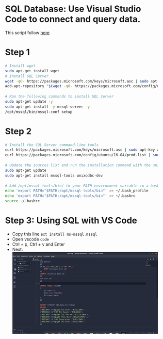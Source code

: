# SQL Database: Use Visual Studio Code to connect and query data.
This script follow [here](https://docs.microsoft.com/en-us/sql/linux/quickstart-install-connect-ubuntu?view=sql-server-2017)
# Step 1
```bash
# Install wget
sudo apt-get install wget
# Install SQL Server
wget -qO- https://packages.microsoft.com/keys/microsoft.asc | sudo apt-key add - # Import the public repository GPG keys
add-apt-repository "$(wget -qO- https://packages.microsoft.com/config/ubuntu/16.04/mssql-server-2017.list)" # Register the Microsoft SQL Server Ubunt$

# Run the following commands to install SQL Server
sudo apt-get update -y 
sudo apt-get install -y mssql-server -y
/opt/mssql/bin/mssql-conf setup

```
# Step 2
``` bash
# Install the SQL Server command-line tools
curl https://packages.microsoft.com/keys/microsoft.asc | sudo apt-key add - # Import the public repository GPG keys.
curl https://packages.microsoft.com/config/ubuntu/16.04/prod.list | sudo tee /etc/apt/sources.list.d/msprod.list # Register the Microsoft Ubuntu repo$ 

# Update the sources list and run the installation command with the unixODBC developer package.
sudo apt-get update 
sudo apt-get install mssql-tools unixodbc-dev

# Add /opt/mssql-tools/bin/ to your PATH environment variable in a bash shell.
echo 'export PATH="$PATH:/opt/mssql-tools/bin"' >> ~/.bash_profile
echo 'export PATH="$PATH:/opt/mssql-tools/bin"' >> ~/.bashrc
source ~/.bashrc
```
# Step 3: Using SQL with VS Code
- Copy this line `ext install ms-mssql.mssql`
- Open vscode `code`
- Ctrl + p, Ctrl + v and Enter
- Next: 
![step3](step3.gif)
